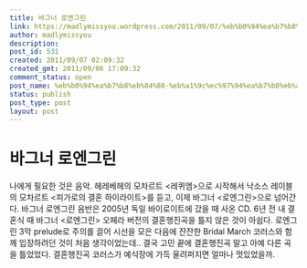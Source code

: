 ```yaml
---
title: 바그너 로엔그린
link: https://madlymissyou.wordpress.com/2011/09/07/%eb%b0%94%ea%b7%b8%eb%84%88-%eb%a1%9c%ec%97%94%ea%b7%b8%eb%a6%b0/
author: madlymissyou
description: 
post_id: 531
created: 2011/09/07 02:09:32
created_gmt: 2011/09/06 17:09:32
comment_status: open
post_name: %eb%b0%94%ea%b7%b8%eb%84%88-%eb%a1%9c%ec%97%94%ea%b7%b8%eb%a6%b0
status: publish
post_type: post
layout: post
---
```


# 바그너 로엔그린

나에게 필요한 것은 음악. 헤레베헤의 모차르트 <레퀴엠>으로 시작해서 낙소스 레이블의 모차르트 <피가로의 결혼 하이라이트>를 듣고, 이제 바그너 <로엔그린>으로 넘어간다. 바그너 로엔그린 음반은 2005년 독일 바이로이트에 갔을 때 사온 CD. 6년 전 내 결혼식 때 바그너 <로엔그린> 오페라 버전의 결혼행진곡을 틀지 않은 것이 아쉽다. 로엔그린 3막 prelude로 주의를 끌어 시선을 모은 다음에 잔잔한 Bridal March 코러스와 함께 입장하려던 것이 처음 생각이었는데.. 결국 고민 끝에 결혼행진곡 말고 아예 다른 곡을 틀었었다. 결혼행진곡 코러스가 예식장에 가득 울려퍼지면 얼마나 멋있었을까.